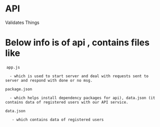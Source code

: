 # API
Validates Things

# Below info is of api , contains files like

 `app.js`
 
      - which is used to start server and deal with requests sent to server and respond with done or no msg.
      
  `package.json`
  
      - which helps install dependency packages for api), data.json (it contains data of registered users with our API service.
      
   `data.json`
   
       - which contains data of registered users
